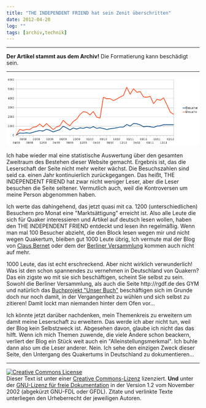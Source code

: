 ```yaml
---
title: "THE INDEPENDENT FRIEND hat sein Zenit überschritten"
date: 2012-04-20
log: ""
tags: [archiv,technik]
---
```

<hr><b>Der Artikel stammt aus dem Archiv!</b> Die Formatierung kann beschädigt sein.<hr>

![tif-stat.png](tif-stat.png)
<p>
Ich habe wieder mal eine statistische Auswertung über den gesamten Zweitraum des Bestehen dieser Website gemacht. Ergebnis ist, das die Leserschaft der Seite nicht mehr weiter wächst. Die Besuchszahlen sind seid ca. einen Jahr kontinuierlich zurückgegangen. Das heißt, THE INDEPENDENT FRIEND hat zwar nicht weniger Leser, aber die Leser besuchen die Seite seltener. Vermutlich auch, weil die Kontroversen um meine Person abgenommen haben.</p>

<p>Ich werte das dahingehend, das jetzt quasi mit ca. 1200 (unterschiedlichen) Besuchern pro Monat eine "Marktsättigung" erreicht ist. Also alle Leute die sich für Quaker interessieren und Artikel auf deutsch lesen wollen, haben den THE INDEPENDENT FRIEND entdeckt und lesen ihn regelmäßig. Wenn man mal 100 Besucher abzieht, die den Block lesen wegen mir und nicht wegen Quakertum, bleiben gut 1000 Leute übrig, Ich vermute mal der Blog von <a href="http://quaekernachrichten.blogspot.de">Claus Bernet</a> oder dem der <a href="http://quaekerberlin.wordpress.com">Berliner Versammlung</a> kommen auch nicht auf mehr. </p>

<p>1000 Leute, das ist echt erschreckend. Aber nicht wirklich verwunderlich! Was ist den schon spannendes zu vernehmen in Deutschland von Quakern? Das ein zigste wo mit sie sich beschäftigen, scheint Sie selbst zu sein. Sowohl die Berliner Versammlung, als auch die Seite http://rgdf.de des GYM und natürlich das <a href="http://unserbuch.wikispaces.com/">Buchprojekt "Unser Buch"</a> beschäftigen sich im Grunde doch nur noch damit, in der Vergangenheit zu wühlen und sich selbst zu zitieren! Damit lockt man niemanden hinter dem Ofen vor...</p>

<p>Ich könnte jetzt darüber nachdenken, mein Themenkreis zu erweitern um damit meine Leserschaft zu erweitern. Das werde ich aber nicht tun, weil der Blog kein Selbstzweck ist. Abgesehen davon, glaube ich nicht das das hilft. Wenn ich mich Themen zuwende, die viele Andere schon beackern, verliert der Blog ein Stück weit auch ein "Alleinstellungsmerkmal". Ich buhle dann also um die Leser anderer. Nein. Ich sehe den einzigen Zweck dieser Seite, den Untergang des Quakertums in Deutschland zu dokumentieren...</p>


<hr />
</p>
<p><a rel="license" href="http://creativecommons.org/licenses/by-sa/3.0/de/"><img alt="Creative Commons License" style="border-width: 0pt;" src="http://i.creativecommons.org/l/by-sa/3.0/de/88x31.png" /></a><br />
Dieser <span xmlns:dc="http://purl.org/dc/elements/1.1/" href="http://purl.org/dc/dcmitype/Text" rel="dc:type">Text</span> ist unter einer <a rel="license" href="http://creativecommons.org/licenses/by-sa/3.0/de/">Creative Commons-Lizenz</a> lizenziert. <b>Und</b> unter der <a href="http://de.wikipedia.org/wiki/GFDL">GNU-Lizenz f&uuml;r freie Dokumentation</a> in der Version 1.2 vom November 2002 (abgek&uuml;rzt GNU-FDL oder GFDL). Zitate und verlinkte Texte unterliegen den Urheberrecht der jeweiligen Autoren.</p>
